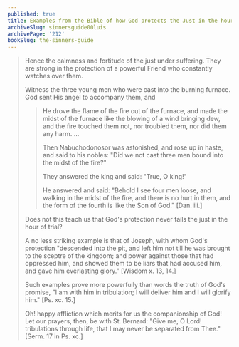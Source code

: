 ```yaml
---
published: true
title: Examples from the Bible of how God protects the Just in the hour of trial
archiveSlug: sinnersguide00luis
archivePage: '212'
bookSlug: the-sinners-guide
---
```


> Hence the calmness and fortitude of the just under suffering. They are strong in the protection of a powerful Friend who constantly watches over them.
>
> Witness the three young men who were cast into the burning furnace. God sent His angel to accompany them, and
>
>> He drove the flame of the fire out of the furnace, and made the midst of the furnace like the blowing of a wind bringing dew, and the fire touched them not, nor troubled them, nor did them any harm. ...
>>
>> Then Nabuchodonosor was astonished, and rose up in haste, and said to his nobles: "Did we not cast three men bound into the midst of the fire?"
>>
>> They answered the king and said: "True, O king!"
>>
>> He answered and said: "Behold I see four men loose, and walking in the midst of the fire, and there is no hurt in them, and the form of the fourth is like the Son of God." [Dan. iii.]
>
> Does not this teach us that God's protection never fails the just in the hour of trial?
>
> A no less striking example is that of Joseph, with whom God's protection "descended into the pit, and left him not till he was brought to the sceptre of the kingdom; and power against those that had oppressed him, and showed them to be liars that had accused him, and gave him everlasting glory." [Wisdom x. 13, 14.]
>
> Such examples prove more powerfully than words the truth of God's promise, "I am with him in tribulation; I will deliver him and I will glorify him." [Ps. xc. 15.]
>
> Oh! happy affliction which merits for us the companionship of God! Let our prayers, then, be with St. Bernard: "Give me, O Lord! tribulations through life, that I may never be separated from Thee." [Serm. 17 in Ps. xc.]
